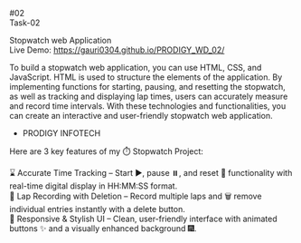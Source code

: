 #02 <br>
Task-02

Stopwatch web Application <br>
Live Demo: https://gauri0304.github.io/PRODIGY_WD_02/ <br>

To build a stopwatch web application, you can use HTML, CSS, and JavaScript. HTML is used to structure the elements of the application. By implementing functions for starting, pausing, and resetting the stopwatch, as well as tracking and displaying lap times, users can accurately measure and record time intervals. With these technologies and functionalities, you can create an interactive and user-friendly stopwatch web application.

- PRODIGY INFOTECH
  
Here are 3 key features of my ⏱️ Stopwatch Project:

⌛ Accurate Time Tracking – Start ▶️, pause ⏸️, and reset 🔁 functionality with real-time digital display in HH:MM:SS format. <br>
📝 Lap Recording with Deletion – Record multiple laps and 🗑️ remove individual entries instantly with a delete button. <br>
🎨 Responsive & Stylish UI – Clean, user-friendly interface with animated buttons ✨ and a visually enhanced background 🎆.

